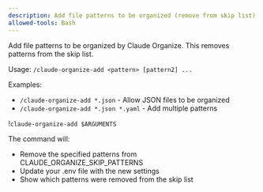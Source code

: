 ```yaml
---
description: Add file patterns to be organized (remove from skip list)
allowed-tools: Bash
---
```


Add file patterns to be organized by Claude Organize. This removes patterns from the skip list.

Usage: `/claude-organize-add <pattern> [pattern2] ...`

Examples:
- `/claude-organize-add *.json` - Allow JSON files to be organized
- `/claude-organize-add *.json *.yaml` - Add multiple patterns

!`claude-organize-add $ARGUMENTS`

The command will:
- Remove the specified patterns from CLAUDE_ORGANIZE_SKIP_PATTERNS
- Update your .env file with the new settings
- Show which patterns were removed from the skip list